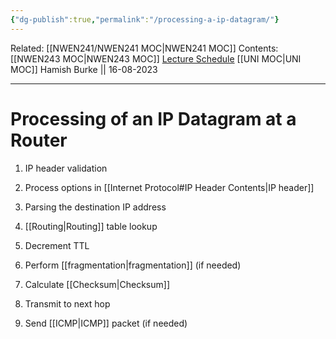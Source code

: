```yaml
---
{"dg-publish":true,"permalink":"/processing-a-ip-datagram/"}
---
```


Related: [[NWEN241/NWEN241 MOC\|NWEN241 MOC]]
Contents: [[NWEN243 MOC\|NWEN243 MOC]]
[Lecture Schedule](https://ecs.wgtn.ac.nz/Courses/NWEN243_2023T2/LectureSchedule)
[[UNI MOC\|UNI MOC]]
Hamish Burke || 16-08-2023
***

# Processing of an IP Datagram at a Router

1. IP header validation

2. Process options in [[Internet Protocol#IP Header Contents\|IP header]]

3. Parsing the destination IP address

4. [[Routing\|Routing]] table lookup 

5. Decrement TTL

6. Perform [[fragmentation\|fragmentation]] (if needed) 

7. Calculate [[Checksum\|Checksum]]

8. Transmit to next hop

9. Send [[ICMP\|ICMP]] packet (if needed)